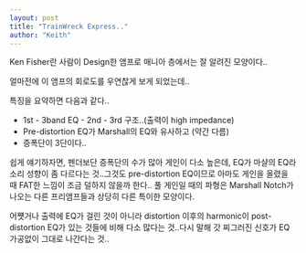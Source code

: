 ```yaml
---
layout: post
title: "TrainWreck Express.."
author: "Keith"
---
```



Ken Fisher란 사람이 Design한 앰프로 매니아 층에서는 잘 알려진 모양이다..

얼마전에 이 앰프의 회로도를 우연찮게 보게 되었는데..

특징을 요약하면 다음과 같다..

- 1st - 3band EQ - 2nd - 3rd 구조..(출력이 high impedance)
- Pre-distortion EQ가 Marshall의 EQ와 유사하고 (약간 다름)
- 증폭단이 3단이다..

쉽게 얘기하자면, 펜더보단 증폭단의 수가 많아 게인이 다소 높은데,
EQ가 마샬의 EQ라 소리 성향이 좀 다르다는 것..그것도 pre-distortion EQ이므로 아마도 게인을 올렸을 때 FAT한 느낌이 조금 덜하지 않을까 한다..
풀 게인일 때의 파형은 Marshall Notch가 나오는 다른 프리앰프들과 상당히 다른 특이한 모양이다. 

어쩃거나 출력에 EQ가 걸린 것이 아니라 distortion 이후의 harmonic이 post-distortion EQ가 있는 것들에 비해 다소 많다는 것..다시 말해 갓 찌그러진 신호가 EQ 가공없이 그대로 나간다는 것..




